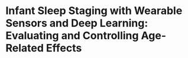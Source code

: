 # Infant Sleep Staging with Wearable Sensors and Deep Learning: Evaluating and Controlling Age-Related Effects
